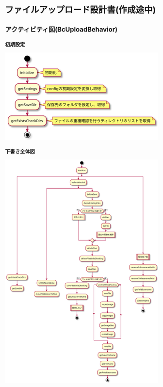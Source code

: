 # ファイルアップロード設計書(作成途中)

## アクティビティ図(BcUploadBehavior)

### 初期設定

![初期設定：BcUploadBehavior](../../activity/contents/bcupload/init.svg)

### 下書き全体図

![アクティビティ図：BcUploadBehavior](../../activity/contents/bcupload/BcUploadBehavior.svg)

